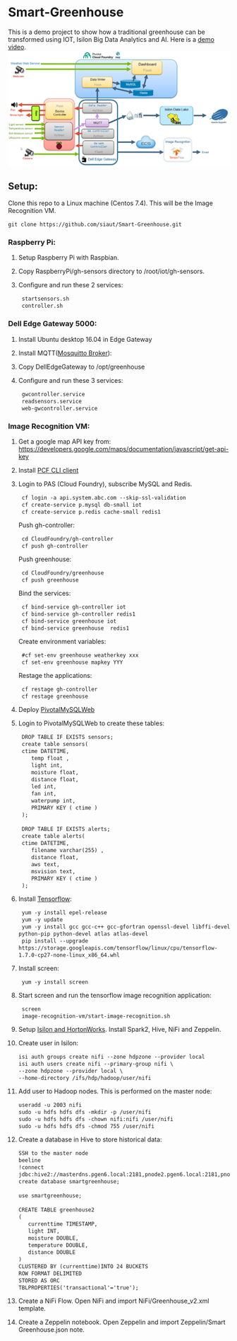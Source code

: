 # Smart-Greenhouse

This is a demo project to show how a traditional greenhouse can be transformed using IOT, Isilon Big Data Analytics and AI.
Here is a [demo video](https://youtu.be/SFN2EIOu6mc).
![Smart Greenhouse Architecture Diagram](/Smart-Greenhouse.png)

## Setup:
Clone this repo to a Linux machine (Centos 7.4). This will be the Image Recognition VM.

	git clone https://github.com/siaut/Smart-Greenhouse.git 
### Raspberry Pi:
1. Setup Raspberry Pi with Raspbian. 

2. Copy RaspberryPi/gh-sensors directory to /root/iot/gh-sensors.

3. Configure and run these 2 services: 

		startsensors.sh
		controller.sh
    
### Dell Edge Gateway 5000:
1. Install Ubuntu desktop 16.04 in Edge Gateway

2. Install MQTT([Mosquitto Broker](https://www.vultr.com/docs/how-to-install-mosquitto-mqtt-broker-server-on-ubuntu-16-04)):

3. Copy DellEdgeGateway to /opt/greenhouse

4. Configure and run these 3 services:

		gwcontroller.service
		readsensors.service
		web-gwcontroller.service

### Image Recognition VM:
1. Get a google map API key from:
https://developers.google.com/maps/documentation/javascript/get-api-key

2. Install [PCF CLI client](https://docs.pivotal.io/pivotalcf/2-3/cf-cli/install-go-cli.html)

3. Login to PAS (Cloud Foundry), subscribe MySQL and Redis.
	
		cf login -a api.system.abc.com --skip-ssl-validation
		cf create-service p.mysql db-small iot
 		cf create-service p.redis cache-small redis1
    
   Push gh-controller:
   
   		cd CloudFoundry/gh-controller
   		cf push gh-controller
   
   Push greenhouse:
   
   		cd CloudFoundry/greenhouse
   		cf push greenhouse
    
   Bind the services:    
   
		cf bind-service gh-controller iot
		cf bind-service gh-controller redis1
   		cf bind-service greenhouse iot
		cf bind-service greenhouse  redis1

   Create environment variables:
   
 		#cf set-env greenhouse weatherkey xxx
		cf set-env greenhouse mapkey YYY
    
   Restage the applications:
   
		cf restage gh-controller
		cf restage greenhouse
		
4. Deploy [PivotalMySQLWeb](https://github.com/pivotal-cf/PivotalMySQLWeb)
5. Login to PivotalMySQLWeb to create these tables:
	

		DROP TABLE IF EXISTS sensors;
		create table sensors(
		ctime DATETIME,
		   temp float ,
		   light int,
		   moisture float,      
		   distance float,
		   led int,
		   fan int,
		   waterpump int,   
		   PRIMARY KEY ( ctime )
		);

		DROP TABLE IF EXISTS alerts;
		create table alerts(
		ctime DATETIME,
		   filename varchar(255) ,
		   distance float,
		   aws text,
		   msvision text,   
		   PRIMARY KEY ( ctime )
		);

6. Install [Tensorflow](https://www.tensorflow.org/install):

		yum -y install epel-release
		yum -y update
		yum -y install gcc gcc-c++ gcc-gfortran openssl-devel libffi-devel python-pip python-devel atlas atlas-devel
		pip install --upgrade https://storage.googleapis.com/tensorflow/linux/cpu/tensorflow-1.7.0-cp27-none-linux_x86_64.whl
				
7. Install screen:

		yum -y install screen
		
8. Start screen and run the tensorflow image recognition application:

		screen
		image-recognition-vm/start-image-recognition.sh
		
9. Setup [Isilon and HortonWorks](https://www.emc.com/collateral/TechnicalDocument/docu71396.pdf).
Install Spark2, Hive, NiFi and Zeppelin.

10. Create user in Isilon:

		isi auth groups create nifi --zone hdpzone --provider local
		isi auth users create nifi --primary-group nifi \
		--zone hdpzone --provider local \
		--home-directory /ifs/hdp/hadoop/user/nifi

11. Add user to Hadoop nodes. This is performed on the master node:

		useradd -u 2003 nifi
		sudo -u hdfs hdfs dfs -mkdir -p /user/nifi
		sudo -u hdfs hdfs dfs -chown nifi:nifi /user/nifi
		sudo -u hdfs hdfs dfs -chmod 755 /user/nifi

12. Create a database in Hive to store historical data:

		SSH to the master node
		beeline
		!connect jdbc:hive2://masterdns.pgen6.local:2181,pnode2.pgen6.local:2181,pnode1.pgen6.local:2181/;serviceDiscoveryMode=zooKeeper;zooKeeperNamespace=hiveserver2
		create database smartgreenhouse;

		use smartgreenhouse;

		CREATE TABLE greenhouse2
		(
		   currenttime TIMESTAMP,
		   light INT,
		   moisture DOUBLE,
		   temperature DOUBLE,
		   distance DOUBLE
		)
		CLUSTERED BY (currenttime)INTO 24 BUCKETS
		ROW FORMAT DELIMITED
		STORED AS ORC 
		TBLPROPERTIES('transactional'='true');
		
13. Create a NiFi Flow.	Open NiFi and import NiFi/Greenhouse_v2.xml template.
14. Create a Zeppelin notebook. Open Zeppelin and import Zeppelin/Smart Greenhouse.json note.
